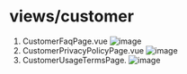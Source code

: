 # views/customer

1. CustomerFaqPage.vue
   ![image](https://user-images.githubusercontent.com/78536273/118100302-429d9780-b411-11eb-97a2-40f6657c3b9d.png)
2. CustomerPrivacyPolicyPage.vue
   ![image](https://user-images.githubusercontent.com/78536273/118100368-55b06780-b411-11eb-956b-bab0aa3d3256.png)
3. CustomerUsageTermsPage.
   ![image](https://user-images.githubusercontent.com/78536273/118100419-62cd5680-b411-11eb-9dcd-fed1bab9e38b.png)
